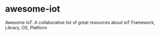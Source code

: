 # awesome-iot
Awesome IoT. A collaborative list of great resources about IoT Framework, Library, OS, Platform
